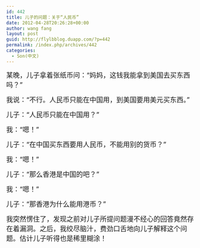 ```yaml
---
id: 442
title: 儿子的问题：关于“人民币”
date: 2012-04-28T20:26:28+00:00
author: wang fang
layout: post
guid: http://flylbblog.duapp.com/?p=442
permalink: /index.php/archives/442
categories:
  - Son(中文)
---
```

<span style="font-size: large">某晚，儿子拿着张纸币问：“妈妈，这钱我能拿到美国去买东西吗？”</span>

<span style="font-size: large">我说：“不行。人民币只能在中国用，到美国要用美元买东西。”</span>

<span style="font-size: large">儿子：“人民币只能在中国用？”</span>

<span style="font-size: large">我：“嗯！”</span>

<span style="font-size: large">儿子：“在中国买东西要用人民币，不能用别的货币？”</span>

<span style="font-size: large">我：“嗯！”</span>

<span style="font-size: large">儿子：“那么香港是中国的吧？”</span>

<span style="font-size: large">我：“嗯！”</span>

<span style="font-size: large">儿子：“那香港为什么能用港币？”</span>

<span style="font-size: large">我突然愣住了，发现之前对儿子所提问题漫不经心的回答竟然存在着漏洞。之后，我绞尽脑汁，费劲口舌地向儿子解释这个问题。估计儿子听得也是稀里糊涂！</span>